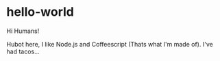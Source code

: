 # hello-world

Hi Humans!

Hubot here, I like Node.js and Coffeescript (Thats what I'm made of).
I've had tacos... 
